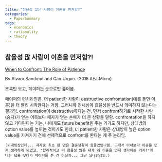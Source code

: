 ```yaml
---
title: "참을성 많은 사람이 이혼을 먼저함?"
categories:
  - PaperSummary
tags:
  - economics
  - rationality
  - theory
---
```


## 참을성 많 사람이 이혼을 먼저함?!

[When to Confront: The Role of Patience](https://www.aeaweb.org/articles?id=10.1257/mic.20150309)

By Alvaro Sandroni and Can Urgun. (2018 AEJ:Micro)

<!--
> This paper examines the effects of patience on ordinary conflicts such as divorce, price wars and commercial litigation. Players optimally decide when, if ever, to start a destructive confrontation. In the unique equilibrium, there is a tight connection between patience, aggressiveness and strength. In particular patience may lead to immediate confrontation (the most inefficient outcome). This inefficiency is caused by preemptive moves that deny option values to the opponent.
-->

초록만 보고, 페이퍼는 눈으로만 훒어봄.

페이퍼의 펀치라인은, 더 patient한 사람이 destructive confrontation(예를 들면 이혼)을 더 빨리 시작한다는 거임. 그러니까 인내심이 효율성을 반드시 의미하지 않는다는 결과임. confrontation이 destructive하다는 건, 먼저 confront하기로 시작한 사람(승자)가 얻는 이득보다 패자가 얻는 손해가 더 큰 상황을 말함. confrontation을 하지 않고 기다린다는 거는, 나에게도 future benefit을 주는 거기도 하지만, 상대방의 option value를 높이는 것이기도 한데, 더 patient한 사람은 상대방이 높은 option value를 가져가기 전에 선제적으로 confront를 한다는 게 주 논리임.

`(뇌내망상인데... 저자중 최소 한 명은 결혼생활이 힘들었었나봄. 그래서 아내보다 이혼을 먼저 생각하게 되었고, "합리적이고 더 참을성 많은 내가 왜 이혼을 먼저 생각하는 거지?"에 대한 답을 찾다가 페이퍼를 쓴 건 아닐까... 그냥 뇌내망상임.)`
